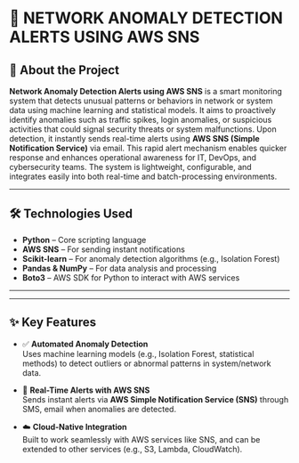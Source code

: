 # 🚨 NETWORK ANOMALY DETECTION ALERTS USING AWS SNS

## 🧠 About the Project

**Network Anomaly Detection Alerts using AWS SNS** is a smart monitoring system that detects unusual patterns or behaviors in network or system data using machine learning and statistical models. It aims to proactively identify anomalies such as traffic spikes, login anomalies, or suspicious activities that could signal security threats or system malfunctions. Upon detection, it instantly sends real-time alerts using **AWS SNS (Simple Notification Service)** via email. This rapid alert mechanism enables quicker response and enhances operational awareness for IT, DevOps, and cybersecurity teams. The system is lightweight, configurable, and integrates easily into both real-time and batch-processing environments.

---

## 🛠️ Technologies Used

- **Python** – Core scripting language  
- **AWS SNS** – For sending instant notifications  
- **Scikit-learn** – For anomaly detection algorithms (e.g., Isolation Forest)  
- **Pandas & NumPy** – For data analysis and processing  
- **Boto3** – AWS SDK for Python to interact with AWS services  

---
---

## ✨ Key Features

- ✅ **Automated Anomaly Detection**  
  Uses machine learning models (e.g., Isolation Forest, statistical methods) to detect outliers or abnormal patterns in system/network data.

- 🚨 **Real-Time Alerts with AWS SNS**  
  Sends instant alerts via **AWS Simple Notification Service (SNS)** through SMS, email when anomalies are detected.

- ☁️ **Cloud-Native Integration**  
  Built to work seamlessly with AWS services like SNS, and can be extended to other services (e.g., S3, Lambda, CloudWatch).




